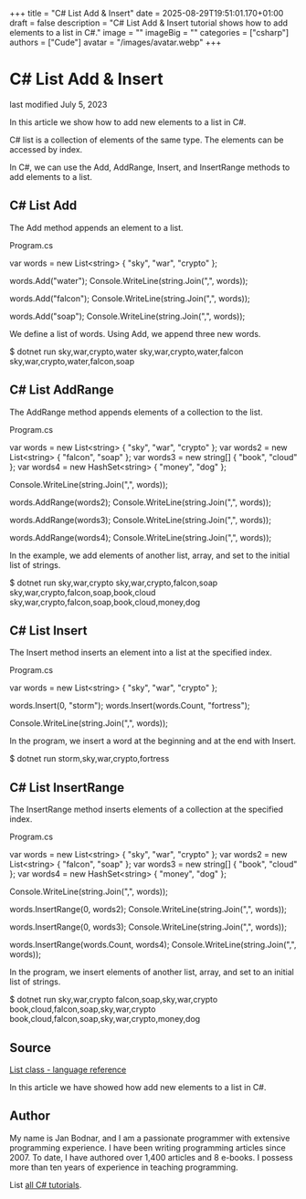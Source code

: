 +++
title = "C# List Add & Insert"
date = 2025-08-29T19:51:01.170+01:00
draft = false
description = "C# List Add & Insert tutorial shows how to add elements to a list in C#."
image = ""
imageBig = ""
categories = ["csharp"]
authors = ["Cude"]
avatar = "/images/avatar.webp"
+++

# C# List Add &amp; Insert

last modified July 5, 2023

 

In this article we show how to add new elements to a list in C#.

C# list is a collection of elements of the same type. The elements can be
accessed by index.

In C#, we can use the Add, AddRange,
Insert, and InsertRange methods to add elements to a
list.

## C# List Add

The Add method appends an element to a list.

Program.cs
  

var words = new List&lt;string&gt; { "sky", "war", "crypto" };

words.Add("water");
Console.WriteLine(string.Join(",", words));

words.Add("falcon");
Console.WriteLine(string.Join(",", words));

words.Add("soap");
Console.WriteLine(string.Join(",", words));

We define a list of words. Using Add, we append three new
words.

$ dotnet run
sky,war,crypto,water
sky,war,crypto,water,falcon
sky,war,crypto,water,falcon,soap

## C# List AddRange

The AddRange method appends elements of a collection to the list.

Program.cs
  

var words = new List&lt;string&gt; { "sky", "war", "crypto" };
var words2 = new List&lt;string&gt; { "falcon", "soap" };
var words3 = new string[] { "book", "cloud" };
var words4 = new HashSet&lt;string&gt; { "money", "dog" };

Console.WriteLine(string.Join(",", words));

words.AddRange(words2);
Console.WriteLine(string.Join(",", words));

words.AddRange(words3);
Console.WriteLine(string.Join(",", words));

words.AddRange(words4);
Console.WriteLine(string.Join(",", words));

In the example, we add elements of another list, array, and set to the initial
list of strings.

$ dotnet run
sky,war,crypto
sky,war,crypto,falcon,soap
sky,war,crypto,falcon,soap,book,cloud
sky,war,crypto,falcon,soap,book,cloud,money,dog

## C# List Insert

The Insert method inserts an element into a list at the specified
index.

Program.cs
  

var words = new List&lt;string&gt; { "sky", "war", "crypto" };

words.Insert(0, "storm");
words.Insert(words.Count, "fortress");

Console.WriteLine(string.Join(",", words));

In the program, we insert a word at the beginning and at the end with
Insert.

$ dotnet run
storm,sky,war,crypto,fortress

## C# List InsertRange

The InsertRange method inserts elements of a collection at the
specified index.

Program.cs
  

var words = new List&lt;string&gt; { "sky", "war", "crypto" };
var words2 = new List&lt;string&gt; { "falcon", "soap" };
var words3 = new string[] { "book", "cloud" };
var words4 = new HashSet&lt;string&gt; { "money", "dog" };

Console.WriteLine(string.Join(",", words));

words.InsertRange(0, words2);
Console.WriteLine(string.Join(",", words));

words.InsertRange(0, words3);
Console.WriteLine(string.Join(",", words));

words.InsertRange(words.Count, words4);
Console.WriteLine(string.Join(",", words));

In the program, we insert elements of another list, array, and set to an initial
list of strings.

$ dotnet run 
sky,war,crypto
falcon,soap,sky,war,crypto
book,cloud,falcon,soap,sky,war,crypto
book,cloud,falcon,soap,sky,war,crypto,money,dog

## Source

[List class - language reference](https://learn.microsoft.com/en-us/dotnet/api/system.collections.generic.list-1?view=net-8.0)

    

In this article we have showed how add new elements to a list in C#.

## Author

My name is Jan Bodnar, and I am a passionate programmer with extensive
programming experience. I have been writing programming articles since 2007.
To date, I have authored over 1,400 articles and 8 e-books. I possess more
than ten years of experience in teaching programming.

List [all C# tutorials](/csharp/).